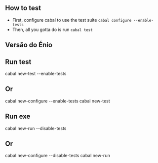 ## How to test

- First, configure cabal to use the test suite `cabal configure --enable-tests`
- Then, all you gotta do is run `cabal test`

## Versão do Énio

## Run test
cabal new-test --enable-tests
## Or
cabal new-configure --enable-tests
cabal new-test

## Run exe
cabal new-run --disable-tests
## Or
cabal new-configure --disable-tests
cabal new-run


